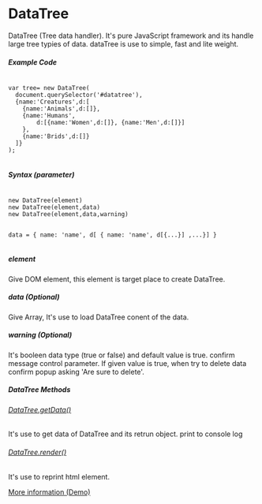 # DataTree
DataTree (Tree data handler). It's pure JavaScript framework and its handle large tree typies of data. dataTree is use to simple, fast and lite weight.
<h5>Example Code</h5>              
<pre><code>
var tree= new DataTree(
  document.querySelector('#datatree'),
  {name:'Creatures',d:[
    {name:'Animals',d:[]},
    {name:'Humans',
        d:[{name:'Women',d:[]}, {name:'Men',d:[]}]
    },
    {name:'Brids',d:[]}
  ]}
);
 </code></pre>
 <h5>Syntax (parameter)</h5>
 <pre><code>
new DataTree(element)
new DataTree(element,data)
new DataTree(element,data,warning)

data = { name: 'name', d[ { name: 'name', d[{...}] ,...}] }
</code></pre>
                
<h5>element</h5>
<p>Give DOM element, this element is target place to create DataTree.</p>
<h5>data (Optional)</h5>
<p>Give Array, It's use to load DataTree conent of the data.</p>
<h5>warning (Optional)</h5>
<p>It's booleen data type (true or false) and default value is true. confirm message control parameter. If given value is true, when try to delete data confirm popup asking 'Are sure to delete'. </p>
<h5>DataTree Methods</h5>
<h6><u>DataTree.getData()</u></h6>
<p>It's use to get data of DataTree and its retrun object. print to console log </p>
<h6><u>DataTree.render()</u></h6>
<p>It's use to reprint html element.</p>
<a target="_blank" href="https://minisuperfiles.blogspot.com/p/documentation.html?project=datatree" >More information (Demo)</a>
